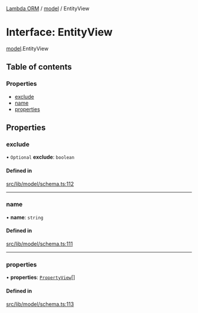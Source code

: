 [Lambda ORM](../README.md) / [model](../modules/model.md) / EntityView

# Interface: EntityView

[model](../modules/model.md).EntityView

## Table of contents

### Properties

- [exclude](model.EntityView.md#exclude)
- [name](model.EntityView.md#name)
- [properties](model.EntityView.md#properties)

## Properties

### exclude

• `Optional` **exclude**: `boolean`

#### Defined in

[src/lib/model/schema.ts:112](https://github.com/FlavioLionelRita/lambdaorm/blob/15e828d/src/lib/model/schema.ts#L112)

___

### name

• **name**: `string`

#### Defined in

[src/lib/model/schema.ts:111](https://github.com/FlavioLionelRita/lambdaorm/blob/15e828d/src/lib/model/schema.ts#L111)

___

### properties

• **properties**: [`PropertyView`](model.PropertyView.md)[]

#### Defined in

[src/lib/model/schema.ts:113](https://github.com/FlavioLionelRita/lambdaorm/blob/15e828d/src/lib/model/schema.ts#L113)
